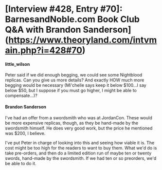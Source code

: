 # [Interview #428, Entry #70]: BarnesandNoble.com Book Club Q&A with Brandon Sanderson](https://www.theoryland.com/intvmain.php?i=428#70)

#### little\_wilson

Peter said if we did enough begging, we could see some Nightblood replicas. Can you give us more details? And exactly HOW much more begging would be necessary (Mi'chelle says keep it below $100...I say below $50, but I suppose if you must go higher, I might be able to compensate...)?

#### Brandon Sanderson

I've had an offer from a swordsmith who was at JordanCon. These would be more expensive replicas, though, as they be hand-made by the swordsmith himself. He does very good work, but the price he mentioned was $200, I believe.

I've put Peter in charge of looking into this and seeing how viable it is. The cost might be too high for the readers to want to buy them. What we'd do is take pre-orders, and then do a limited edition run of maybe ten or twenty swords, hand-made by the swordsmith. If we had ten or so preorders, we'd be able to do it.

